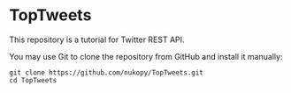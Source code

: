 # TopTweets
This repository is a tutorial for Twitter REST API.

You may use Git to clone the repository from GitHub and install it manually: 
```
git clone https://github.com/nukopy/TopTweets.git
cd TopTweets
```